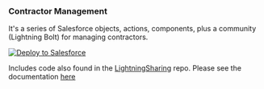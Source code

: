### Contractor Management

It's a series of Salesforce objects, actions, components, plus a community (Lightning Bolt) for managing contractors.

<a href="https://githubsfdeploy.herokuapp.com">
  <img alt="Deploy to Salesforce"
       src="https://raw.githubusercontent.com/afawcett/githubsfdeploy/master/deploy.png">
</a>

Includes code also found in the [LightningSharing](https://github.com/mshanemc/LightningSharing) repo.
Please see the documentation [here](https://salesforce.quip.com/SHLcAVUII0wm)